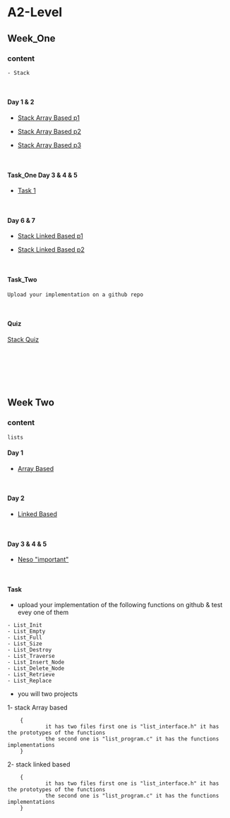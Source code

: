 # A2-Level

## Week_One

### content
~~~
- Stack  
~~~
<p>&nbsp;</p>

#### Day 1 & 2
* [Stack Array Based p1](https://youtu.be/JmlIHoqaj4I?si=i0-tKyNa0yTozSyi)

* [Stack Array Based p2](https://youtu.be/ePRs24VWHtA?si=EG9BV3jSGbqJaTWz)

* [Stack Array Based p3](https://youtu.be/kahbXJ_nQzU?si=h2zqVRj8OzMZNjmQ)

<p>&nbsp;</p>

#### Task_One Day 3 & 4 & 5
* [Task 1](https://drive.google.com/file/d/1XVwxRERrskTKKvnFj4kv1-xH9a9Fxt2J/view?usp=sharing)

<p>&nbsp;</p>

#### Day 6 & 7

* [Stack Linked Based p1](https://youtu.be/m-FooXh-YzU?si=FhePExQrlEfKaYw-)

* [Stack Linked Based p2](https://youtu.be/y98U74U3BBE?si=lYIHMT97TUn84bg6)
<p>&nbsp;</p>

#### Task_Two 
~~~
Upload your implementation on a github repo
~~~
<p>&nbsp;</p>

#### Quiz 

[Stack Quiz](https://docs.google.com/forms/d/e/1FAIpQLScdSOZZV9ZReH6286qJa7L89j6ZMtWreew6S2HSYdWzsMDxcQ/viewform)

<p>&nbsp;</p>
<p>&nbsp;</p>
<p>&nbsp;</p>


## Week Two

### content

~~~
lists
~~~

#### Day 1 

* [Array Based](https://youtu.be/rNPSEjNDRkk?si=L2gcX7vTpqMJEzQ-)

<p>&nbsp;</p>

#### Day 2 

* [Linked Based](https://youtu.be/rNPSEjNDRkk?si=L2gcX7vTpqMJEzQ-)

<p>&nbsp;</p>

#### Day 3 & 4 & 5

* [Neso "important"](https://www.youtube.com/playlist?list=PLpYOpjNLz0aGIL9xaFHbw16uEmFxzy2rs)

<p>&nbsp;</p>

#### Task

* upload your implementation of the following functions on github & test evey one of them
~~~
- List_Init
- List_Empty
- List_Full
- List_Size
- List_Destroy
- List_Traverse
- List_Insert_Node
- List_Delete_Node
- List_Retrieve
- List_Replace
~~~

* you will two projects 

1- stack Array based 

        {
                it has two files first one is "list_interface.h" it has the prototypes of the functions
                the second one is "list_program.c" it has the functions implementations  
        }


2- stack linked based 

        {
                it has two files first one is "list_interface.h" it has the prototypes of the functions
                the second one is "list_program.c" it has the functions implementations  
        }
